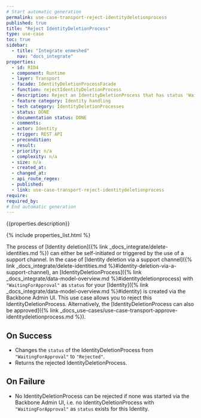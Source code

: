 ```yaml
---
# Start automatic generation
permalink: use-case-transport-reject-identitydeletionprocess
published: true
title: "Reject IdentityDeletionProcess"
type: use-case
toc: true
sidebar:
  - title: "Integrate enmeshed"
    nav: "docs_integrate"
properties:
  - id: RID4
  - component: Runtime
  - layer: Transport
  - facade: IdentityDeletionProcessFacade
  - function: rejectIdentityDeletionProcess
  - description: Reject an IdentityDeletionProcess that has status 'WaitingForApproval' that was started by external support channel (from Backbone Admin UI)
  - feature category: Identity handling
  - tech category: IdentityDeletionProcesses
  - status: DONE
  - documentation status: DONE
  - comments:
  - actor: Identity
  - trigger: REST API
  - precondition:
  - result:
  - priority: n/a
  - complexity: n/a
  - size: n/a
  - created_at:
  - changed_at:
  - api_route_regex:
  - published:
  - link: use-case-transport-reject-identitydeletionprocess
require:
required_by:
# End automatic generation
---
```


{{properties.description}}

{% include properties_list.html %}

The process of [Identity deletion]({% link _docs_integrate/delete-identities.md %}) can either be self-initiated or triggered by the use of a support channel.
In the case of [Identity deletion via a support channel]({% link _docs_integrate/delete-identities.md %}#identity-deletion-via-a-support-channel), an [IdentityDeletionProcess]({% link _docs_integrate/data-model-overview.md %}#identitydeletionprocess) with `"WaitingForApproval"` as `status` for your [Identity]({% link _docs_integrate/data-model-overview.md %}#identity) is created via the Backbone Admin UI.
This use case allows you to reject this IdentityDeletionProcess.
Alternatively, the [IdentityDeletionProcess can also be approved]({% link _docs_use-cases/use-case-transport-approve-identitydeletionprocess.md %}).

## On Success

- Changes the `status` of the IdentityDeletionProcess from `"WaitingForApproval"` to `"Rejected"`.
- Returns the rejected IdentityDeletionProcess.

## On Failure

- No IdentityDeletionProcess can be rejected if none was started via the Backbone Admin UI, i.e. no IdentityDeletionProcess with `"WaitingForApproval"` as `status` exists for this Identity.
